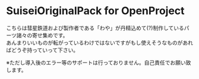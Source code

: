 # SuiseiOriginalPack for OpenProject
こちらは彗星鉄道および製作者である「わや」が丹精込めて(?)制作しているパーツ諸々の寄せ集めです。  
あんまりいいものが転がっているわけではないですがもし使えそうなものがあればどうぞ持っていって下さい。  
  
※ただし導入後のエラー等のサポートは行っておりません。自己責任でお願い致します。